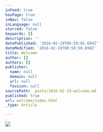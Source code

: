 ```yaml
---
inFeed: true
hasPage: true
inNav: false
inLanguage: null
starred: false
keywords: []
description: ''
datePublished: '2016-02-19T00:59:01.694Z'
dateModified: '2016-02-19T00:58:50.690Z'
title: Welcome
author: []
authors: []
publisher:
  name: null
  domain: null
  url: null
  favicon: null
sourcePath: _posts/2016-02-19-welcome.md
published: true
url: welcome/index.html
_type: Article

---
```

![](https://the-grid-user-content.s3-us-west-2.amazonaws.com/b002a394-e374-4f7f-b5c8-d1aa9224d205.jpg)